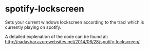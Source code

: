 spotify-lockscreen
==================

Sets your current windows lockscreen according to the tracl which is currently playing on spotify.

A detailed explenation of the code can be found at: http://nadavbar.azurewebsites.net/2014/06/28/spotify-lockscreen/
